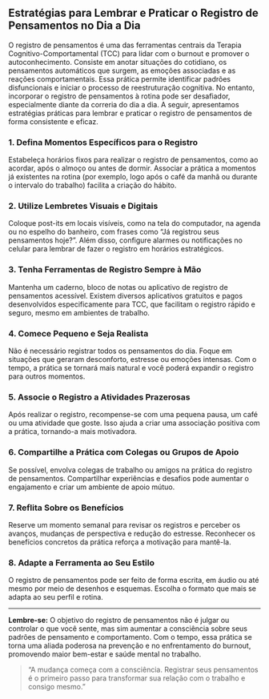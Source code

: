 
## Estratégias para Lembrar e Praticar o Registro de Pensamentos no Dia a Dia

O registro de pensamentos é uma das ferramentas centrais da Terapia Cognitivo-Comportamental (TCC) para lidar com o burnout e promover o autoconhecimento. Consiste em anotar situações do cotidiano, os pensamentos automáticos que surgem, as emoções associadas e as reações comportamentais. Essa prática permite identificar padrões disfuncionais e iniciar o processo de reestruturação cognitiva. No entanto, incorporar o registro de pensamentos à rotina pode ser desafiador, especialmente diante da correria do dia a dia. A seguir, apresentamos estratégias práticas para lembrar e praticar o registro de pensamentos de forma consistente e eficaz.

### 1. **Defina Momentos Específicos para o Registro**

Estabeleça horários fixos para realizar o registro de pensamentos, como ao acordar, após o almoço ou antes de dormir. Associar a prática a momentos já existentes na rotina (por exemplo, logo após o café da manhã ou durante o intervalo do trabalho) facilita a criação do hábito.

### 2. **Utilize Lembretes Visuais e Digitais**

Coloque post-its em locais visíveis, como na tela do computador, na agenda ou no espelho do banheiro, com frases como “Já registrou seus pensamentos hoje?”. Além disso, configure alarmes ou notificações no celular para lembrar de fazer o registro em horários estratégicos.

### 3. **Tenha Ferramentas de Registro Sempre à Mão**

Mantenha um caderno, bloco de notas ou aplicativo de registro de pensamentos acessível. Existem diversos aplicativos gratuitos e pagos desenvolvidos especificamente para TCC, que facilitam o registro rápido e seguro, mesmo em ambientes de trabalho.

### 4. **Comece Pequeno e Seja Realista**

Não é necessário registrar todos os pensamentos do dia. Foque em situações que geraram desconforto, estresse ou emoções intensas. Com o tempo, a prática se tornará mais natural e você poderá expandir o registro para outros momentos.

### 5. **Associe o Registro a Atividades Prazerosas**

Após realizar o registro, recompense-se com uma pequena pausa, um café ou uma atividade que goste. Isso ajuda a criar uma associação positiva com a prática, tornando-a mais motivadora.

### 6. **Compartilhe a Prática com Colegas ou Grupos de Apoio**

Se possível, envolva colegas de trabalho ou amigos na prática do registro de pensamentos. Compartilhar experiências e desafios pode aumentar o engajamento e criar um ambiente de apoio mútuo.

### 7. **Reflita Sobre os Benefícios**

Reserve um momento semanal para revisar os registros e perceber os avanços, mudanças de perspectiva e redução do estresse. Reconhecer os benefícios concretos da prática reforça a motivação para mantê-la.

### 8. **Adapte a Ferramenta ao Seu Estilo**

O registro de pensamentos pode ser feito de forma escrita, em áudio ou até mesmo por meio de desenhos e esquemas. Escolha o formato que mais se adapta ao seu perfil e rotina.

---

**Lembre-se:** O objetivo do registro de pensamentos não é julgar ou controlar o que você sente, mas sim aumentar a consciência sobre seus padrões de pensamento e comportamento. Com o tempo, essa prática se torna uma aliada poderosa na prevenção e no enfrentamento do burnout, promovendo maior bem-estar e saúde mental no trabalho.

> “A mudança começa com a consciência. Registrar seus pensamentos é o primeiro passo para transformar sua relação com o trabalho e consigo mesmo.”

```
